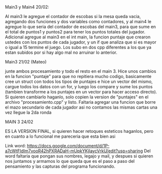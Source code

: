 Main3 y Main4 20/02:

Al main3 le agregue el contador de escobas si la mesa queda vacia, agregando dos funciones y dos variables como contadores, y al main4 le agregue lo que seria del contador de escobas del main3, para que sume en el total de puntos1 y puntos2 para tener los puntos totales del jugador.
Adicional agregue al main3 en el int main, la funcion puntaje que crearon ustedes con los puntos de cada jugador, y un if que analiza que si es mayor o igual a 15 termine el juego.
Los subo en dos cpp diferentes a los que ya estan subidos por si hay algo mal no arruinar lo anterior.


Main3 21/02 (Mateo)

junte ambos procesamiento y todo el resto en el main 3. Hice unos cambios en la funcion "puntaje" para que no repitiera mucho codigo, basicamente cree un struct con todos los tipos de puntajes e hice un vector del mismo, cargue todos los datos con un for, y luego los compare y sume los puntos (tambien transforme a los puntajes en un vector para hacer acceso directo). Si quieren cambiarlo haganlo, solo copien la version de "puntajes" en el archivo "procesamiento.cpp" y listo. Faltaria agregar una funcion que borre el mazo secundario de cada jugador asi no contamos las mismas cartas una vez llegue la 2da ronda

MAIN 3 24/02

ES LA VERSION FINAL, si quieren hacer retoques esteticos haganlos, pero en cuanto a lo funcional me pareceria que esta bien asi



Link word:
https://docs.google.com/document/d/1P-a7cWtFldIm7vooR42hPXRADaH-mUpkYKjIaycVrkU/edit?usp=sharing
Del word faltaria que pongan sus nombres, legajo y mail, y despues si quieren nos juntamos y armamos lo que queda que es el paso a paso del pensamiento y las capturas del programa funcionando.
